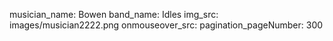 musician_name: Bowen
band_name: Idles
img_src: images/musician2222.png
onmouseover_src: 
pagination_pageNumber: 300